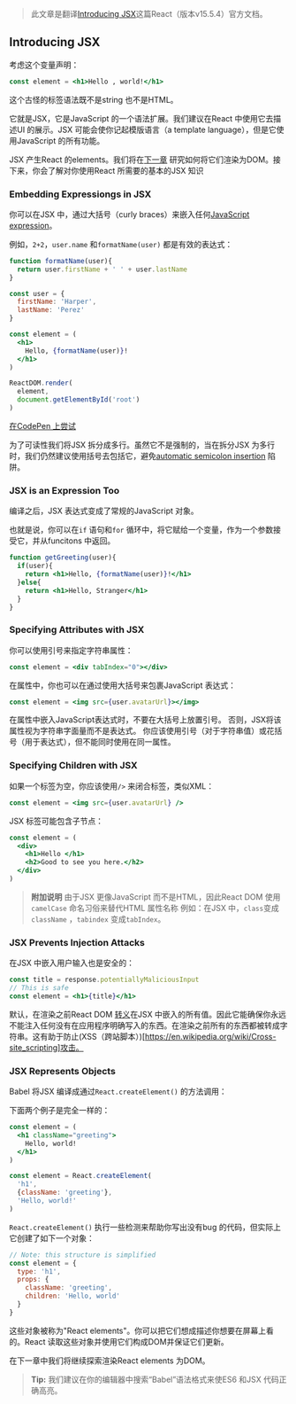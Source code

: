 > 此文章是翻译[Introducing JSX](https://facebook.github.io/react/docs/introducing-jsx.html)这篇React（版本v15.5.4）官方文档。

## Introducing JSX

考虑这个变量声明：
```jsx
const element = <h1>Hello , world!</h1>
```
这个古怪的标签语法既不是string 也不是HTML。

它就是JSX，它是JavaScript 的一个语法扩展。我们建议在React 中使用它去描述UI 的展示。JSX 可能会使你记起模版语言（a template language），但是它使用JavaScript 的所有功能。

JSX 产生React 的elements。我们将在[下一章](https://facebook.github.io/react/docs/rendering-elements.html) 研究如何将它们渲染为DOM。接下来，你会了解对你使用React 所需要的基本的JSX 知识

### Embedding Expressiongs in JSX

你可以在JSX 中，通过大括号（curly braces）来嵌入任何[JavaScript expression](https://developer.mozilla.org/en-US/docs/Web/JavaScript/Guide/Expressions_and_Operators#Expressions)。

例如，`2+2`，`user.name` 和`formatName(user)` 都是有效的表达式：
```jsx
function formatName(user){
  return user.firstName + ' ' + user.lastName
}

const user = {
  firstName: 'Harper',
  lastName: 'Perez'
}

const element = (
  <h1>
    Hello, {formatName(user)}!
  </h1>
)

ReactDOM.render(
  element,
  document.getElementById('root')
)
```
[在CodePen 上尝试](http://codepen.io/gaearon/pen/PGEjdG?editors=0010)

为了可读性我们将JSX 拆分成多行。虽然它不是强制的，当在拆分JSX 为多行时，我们仍然建议使用括号去包括它，避免[automatic semicolon insertion](http://stackoverflow.com/questions/2846283/what-are-the-rules-for-javascripts-automatic-semicolon-insertion-asi) 陷阱。

### JSX is an Expression Too

编译之后，JSX 表达式变成了常规的JavaScript 对象。

也就是说，你可以在`if` 语句和`for` 循环中，将它赋给一个变量，作为一个参数接受它，并从funcitons 中返回。
```jsx
function getGreeting(user){
  if(user){
    return <h1>Hello, {formatName(user)}!</h1>
  }else{
    return <h1>Hello, Stranger</h1>
  }
}
```

### Specifying Attributes with JSX

你可以使用引号来指定字符串属性：
```jsx
const element = <div tabIndex="0"></div>
```
在属性中，你也可以在通过使用大括号来包裹JavaScript 表达式：
```jsx
const element = <img src={user.avatarUrl}></img>
```
在属性中嵌入JavaScript表达式时，不要在大括号上放置引号。 否则，JSX将该属性视为字符串字面量而不是表达式。 你应该使用引号（对于字符串值）或花括号（用于表达式），但不能同时使用在同一属性。

### Specifying Children with JSX

如果一个标签为空，你应该使用`/>` 来闭合标签，类似XML：
```jsx
const element = <img src={user.avatarUrl} />
```
JSX 标签可能包含子节点：
```jsx
const element = (
  <div>
    <h1>Hello </h1>
    <h2>Good to see you here.</h2>
  </div>
)
```
> **附加说明**
由于JSX 更像JavaScript 而不是HTML，因此React DOM 使用`camelCase`  命名习俗来替代HTML 属性名称
例如：在JSX 中，`class`变成`className` ，`tabindex` 变成`tabIndex`。

### JSX Prevents Injection Attacks

在JSX 中嵌入用户输入也是安全的：
```jsx
const title = response.potentiallyMaliciousInput
// This is safe
const element = <h1>{title}</h1>
```
默认，在渲染之前React DOM [转义](http://stackoverflow.com/questions/7381974/which-characters-need-to-be-escaped-on-html)在JSX 中嵌入的所有值。因此它能确保你永远不能注入任何没有在应用程序明确写入的东西。在渲染之前所有的东西都被转成字符串。这有助于防止(XSS（跨站脚本）)[https://en.wikipedia.org/wiki/Cross-site_scripting]攻击。

### JSX Represents Objects

Babel 将JSX 编译成通过`React.createElement()` 的方法调用：

下面两个例子是完全一样的：
```jsx
const element = (
  <h1 className="greeting">
    Hello, world!
  </h1>
)
```
```jsx
const element = React.createElement(
  'h1',
  {className: 'greeting'},
  'Hello, world!'
)
```
`React.createElement()` 执行一些检测来帮助你写出没有bug 的代码，但实际上它创建了如下一个对象：
```jsx
// Note: this structure is simplified
const element = {
  type: 'h1',
  props: {
    className: 'greeting',
    children: 'Hello, world'
  }
}
```
这些对象被称为"React elements"。你可以把它们想成描述你想要在屏幕上看的。React 读取这些对象并使用它们构成DOM并保证它们更新。

在下一章中我们将继续探索渲染React elements 为DOM。

> **Tip:**
我们建议在你的编辑器中搜索“Babel”语法格式来使ES6 和JSX 代码正确高亮。
